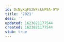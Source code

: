 ```yaml
---
id: DsNyXqFS2WFskkP9A-9YF
title: '2021'
desc: ''
updated: 1623821177544
created: 1623821177544
stub: true
---
```


